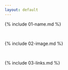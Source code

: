```yaml
---
layout: default
---
```

{% include 01-name.md %}

<br>

{% include 02-image.md %}

<br>

{% include 03-links.md %}
